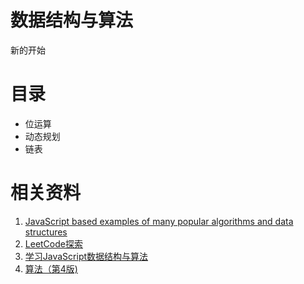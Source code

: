 # 数据结构与算法

新的开始

# 目录

- 位运算
- 动态规划
- 链表

# 相关资料

1. [JavaScript based examples of many popular algorithms and data structures](https://github.com/trekhleb/javascript-algorithms/blob/master/README.zh-CN.md)
2. [LeetCode探索](https://leetcode-cn.com/explore/)
3. [学习JavaScript数据结构与算法](http://www.ituring.com.cn/book/2029)
4. [算法（第4版)](http://www.ituring.com.cn/book/875)